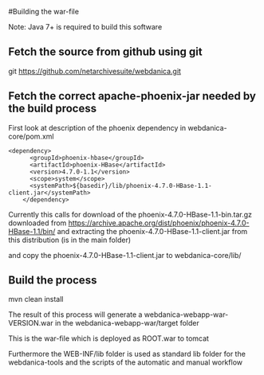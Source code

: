#Building the war-file

Note: Java 7+ is required to build this software

## Fetch the source from github using git

git https://github.com/netarchivesuite/webdanica.git

## Fetch the correct apache-phoenix-jar needed by the build process

First look at description of the phoenix dependency in webdanica-core/pom.xml 
```
<dependency>
      <groupId>phoenix-hbase</groupId>
      <artifactId>phoenix-HBase</artifactId>
      <version>4.7.0-1.1</version>
      <scope>system</scope>
      <systemPath>${basedir}/lib/phoenix-4.7.0-HBase-1.1-client.jar</systemPath>
    </dependency>
```
Currently this calls for download of the phoenix-4.7.0-HBase-1.1-bin.tar.gz downloaded from https://archive.apache.org/dist/phoenix/phoenix-4.7.0-HBase-1.1/bin/ 
and extracting the phoenix-4.7.0-HBase-1.1-client.jar from this distribution (is in the main folder)

and copy the phoenix-4.7.0-HBase-1.1-client.jar to webdanica-core/lib/

## Build the process

mvn clean install

The result of this process will generate a webdanica-webapp-war-VERSION.war in the webdanica-webapp-war/target folder

This is the war-file which is deployed as ROOT.war to tomcat


Furthermore the WEB-INF/lib folder is used as standard lib folder for the webdanica-tools and the scripts of the automatic and manual workflow 


